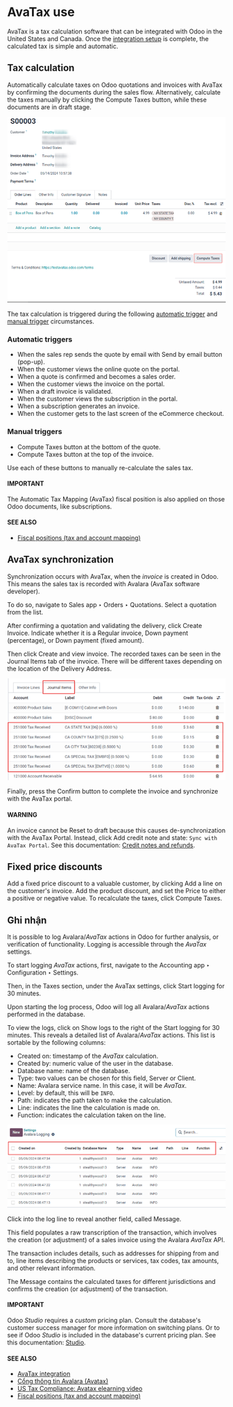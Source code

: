 # AvaTax use

AvaTax is a tax calculation software that can be integrated with Odoo in the United States and
Canada. Once the [integration setup](../avatax.md) is complete, the calculated tax is simple and
automatic.

## Tax calculation

Automatically calculate taxes on Odoo quotations and invoices with AvaTax by confirming the
documents during the sales flow. Alternatively, calculate the taxes manually by clicking the
Compute Taxes button, while these documents are in draft stage.

![Sales quotation with the confirm and compute taxes button highlighted.](../../../../../.gitbook/assets/calculate-avatax.png)

The tax calculation is triggered during the following [automatic trigger](#avatax-automatic-triggers) and [manual trigger](#avatax-manual-triggers) circumstances.

<a id="avatax-automatic-triggers"></a>

### Automatic triggers

- When the sales rep sends the quote by email with Send by email button (pop-up).
- When the customer views the online quote on the portal.
- When a quote is confirmed and becomes a sales order.
- When the customer views the invoice on the portal.
- When a draft invoice is validated.
- When the customer views the subscription in the portal.
- When a subscription generates an invoice.
- When the customer gets to the last screen of the eCommerce checkout.

<a id="avatax-manual-triggers"></a>

### Manual triggers

- Compute Taxes button at the bottom of the quote.
- Compute Taxes button at the top of the invoice.

Use each of these buttons to manually re-calculate the sales tax.

#### IMPORTANT
The Automatic Tax Mapping (AvaTax) fiscal position is also applied on those Odoo
documents, like subscriptions.

#### SEE ALSO
- [Fiscal positions (tax and account mapping)](../fiscal_positions.md)

## AvaTax synchronization

Synchronization occurs with AvaTax, when the *invoice* is created in Odoo. This means the sales tax
is recorded with Avalara (AvaTax software developer).

To do so, navigate to Sales app ‣ Orders ‣ Quotations. Select a quotation from
the list.

After confirming a quotation and validating the delivery, click Create Invoice. Indicate
whether it is a Regular invoice, Down payment (percentage), or
Down payment (fixed amount).

Then click Create and view invoice. The recorded taxes can be seen in the
Journal Items tab of the invoice. There will be different taxes depending on the
location of the Delivery Address.

![Journal items highlighted on a invoice in Odoo.](../../../../../.gitbook/assets/journal-items.png)

Finally, press the Confirm button to complete the invoice and synchronize with the
AvaTax portal.

#### WARNING
An invoice cannot be Reset to draft because this causes de-synchronization with the
AvaTax Portal. Instead, click Add credit note and state: `Sync with AvaTax Portal`.
See this documentation: [Credit notes and refunds](../../customer_invoices/credit_notes.md).

## Fixed price discounts

Add a fixed price discount to a valuable customer, by clicking Add a line on the
customer's invoice. Add the product discount, and set the Price to either a positive or
negative value. To recalculate the taxes, click Compute Taxes.

## Ghi nhận

It is possible to log Avalara/*AvaTax* actions in Odoo for further analysis, or verification of
functionality. Logging is accessible through the *AvaTax* settings.

To start logging *AvaTax* actions, first, navigate to the Accounting app ‣
Configuration ‣ Settings.

Then, in the Taxes section, under the AvaTax settings, click
Start logging for 30 minutes.

Upon starting the log process, Odoo will log all Avalara/*AvaTax* actions performed in the database.

To view the logs, click on Show logs to the right of the Start logging for 30
minutes. This reveals a detailed list of Avalara/*AvaTax* actions. This list is sortable by the
following columns:

- Created on: timestamp of the *AvaTax* calculation.
- Created by: numeric value of the user in the database.
- Database name: name of the database.
- Type: two values can be chosen for this field, Server or
  Client.
- Name: Avalara service name. In this case, it will be *AvaTax*.
- Level: by default, this will be `INFO`.
- Path: indicates the path taken to make the calculation.
- Line: indicates the line the calculation is made on.
- Function: indicates the calculation taken on the line.

![Avalara logging page with top row of list highlighted.](../../../../../.gitbook/assets/logging.png)

Click into the log line to reveal another field, called Message.

This field populates a raw transcription of the transaction, which involves the creation (or
adjustment) of a sales invoice using the Avalara *AvaTax* API.

The transaction includes details, such as addresses for shipping from and to, line items describing
the products or services, tax codes, tax amounts, and other relevant information.

The Message contains the calculated taxes for different jurisdictions and confirms the
creation (or adjustment) of the transaction.

#### IMPORTANT
Odoo *Studio* requires a *custom* pricing plan. Consult the database's customer success manager
for more information on switching plans. Or to see if Odoo *Studio* is included in the database's
current pricing plan. See this documentation: [Studio](../../../../studio.md).

#### SEE ALSO
- [AvaTax integration](../avatax.md)
- [Cổng thông tin Avalara (Avatax)](avalara_portal.md)
- [US Tax Compliance: Avatax elearning video](https://www.odoo.com/slides/slide/us-tax-compliance-avatax-2858?fullscreen=1)
- [Fiscal positions (tax and account mapping)](../fiscal_positions.md)

